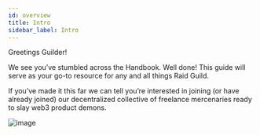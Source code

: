 ```yaml
---
id: overview
title: Intro
sidebar_label: Intro
---
```

Greetings Guilder!

We see you’ve stumbled across the Handbook. Well done! This guide will serve as your go-to resource for any and all things Raid Guild.

If you’ve made it this far we can tell you’re interested in joining (or have already 
joined) our decentralized collective of freelance mercenaries ready to slay web3 product demons.

![image](https://user-images.githubusercontent.com/93854208/172768428-6d57591b-9b02-42aa-9bc5-fbbbb8fa56e0.png)
